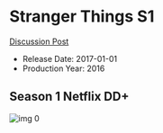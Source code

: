 # Stranger Things S1

[Discussion Post](https://www.avsforum.com/threads/bass-eq-for-filtered-movies.2995212/post-58313440)

* Release Date: 2017-01-01
* Production Year: 2016

## Season 1 Netflix DD+

![img 0](https://i.imgur.com/GBudNne.jpg)

